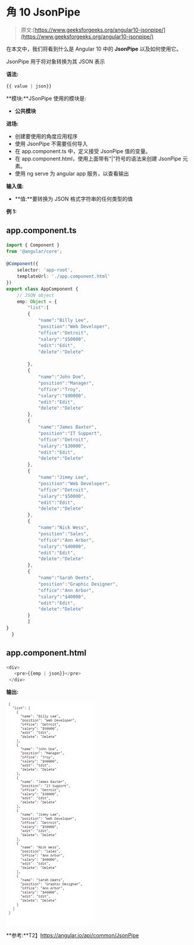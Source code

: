 # 角 10 JsonPipe

> 原文:[https://www.geeksforgeeks.org/angular10-jsonpipe/](https://www.geeksforgeeks.org/angular10-jsonpipe/)

在本文中，我们将看到什么是 Angular 10 中的 **JsonPipe** 以及如何使用它。

JsonPipe 用于将对象转换为其 JSON 表示

**语法:**

```ts
{{ value | json}}
```

**模块:**JSonPipe 使用的模块是:

*   **公共模块**

**进场:**

*   创建要使用的角度应用程序
*   使用 JsonPipe 不需要任何导入
*   在 app.component.ts 中，定义接受 JsonPipe 值的变量。
*   在 app.component.html，使用上面带有“|”符号的语法来创建 JsonPipe 元素。
*   使用 ng serve 为 angular app 服务，以查看输出

**输入值:**

*   **值:**要转换为 JSON 格式字符串的任何类型的值

**例 1:**

## app.component.ts

```ts
import { Component }
from '@angular/core';

@Component({
    selector: 'app-root',
    templateUrl: './app.component.html'
})
export class AppComponent {
    // JSON object 
    emp: Object = {
        "list":[
        {
            "name":"Billy Lee",
            "position":"Web Developer",
            "office":"Detroit",
            "salary":"$50000",
            "edit":"Edit",
            "delete":"Delete"

        },
        {
            "name":"John Doe",
            "position":"Manager",
            "office":"Troy",
            "salary":"$90000",
            "edit":"Edit",
            "delete":"Delete"
        },
        {
            "name":"James Baxter",
            "position":"IT Support",
            "office":"Detroit",
            "salary":"$30000",
            "edit":"Edit",
            "delete":"Delete"
        },
        {
            "name":"Jimmy Lee",
            "position":"Web Developer",
            "office":"Detroit",
            "salary":"$50000",
            "edit":"Edit",
            "delete":"Delete"
        },
        {
            "name":"Nick Wess",
            "position":"Sales",
            "office":"Ann Arbor",
            "salary":"$40000",
            "edit":"Edit",
            "delete":"Delete"
        },
        {
            "name":"Sarah Deets",
            "position":"Graphic Designer",
            "office":"Ann Arbor",
            "salary":"$40000",
            "edit":"Edit",
            "delete":"Delete"
        }
        ]
}
  }
```

## app.component.html

```ts
<div>
   <pre>{{emp | json}}</pre>
 </div>
```

**输出:**

![](img/9241f54275bee784aab35214593e9cbe.png)

**参考:**T2】https://angular.io/api/common/JsonPipe